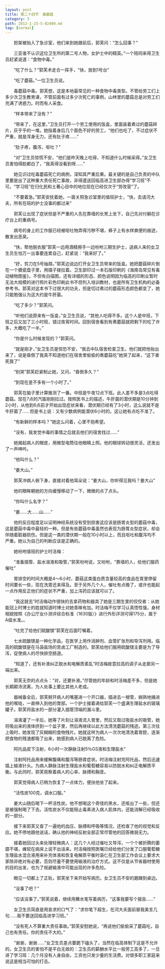 ```yaml
---
layout: post
title: 第二十四节　毒蘑菇
category: 5
path: 2012-1-25-5-02400.md
tag: [normal]
---
```


　　担架被抬入了急诊室，他们来到她跟前后，郭芙问：“怎么回事？”

　　三亚谁不认识这位卫生所的第二号人物，女护士中的精英。”一个陪同来得卫生员赶紧说道：“食物中毒。”

　　“吃了什么？”郭芙术走合一挥手，“快，放到1号台”

　　“吃了蘑菇。”一位卫生员说。

　　毒蘑菇中毒。郭芙想，这是本地最常见的一种食物中毒类型。不管给劳工们上多少次卫生教育课，不管前面有过多少次死亡的事例，山林里的蘑菇总是对劳工们充满了诱惑力。时而有人采食。

　　“样本带来了没有？”

　　“带来了，在这里，”卫生员打开一个劳工使用的饭盒，里面装着煮过的蘑菇碎片，灰乎乎的一堆。她指着身后几个面色不好的劳工，“他们也吃了，不过症状不严重，就是浑身无力，还有肚子疼……”

　　“肚子疼，腹泻，呕吐？”

　　“对”卫生员惊慌不安，“他们是昨天晚上吃得，不知道什么时候采得。”女卫生员害怕得脸都白了，“我真得没看到呀……”

　　她见识过吃毒蘑菇死亡的病例，深知其严重后果。最关键的是自己负责的中队里要是出了这种重大责任死亡事故，非得遣送回临高进卫生部办得“学习班”不可。“学习班”在归化民和土著心目中的地位现在已经仅次于“劳改营”了。

　　“不要着急。”郭芙安抚着她，一面关照急诊室里的值班护士，“快，去请河大夫，所有在班的护士没事的都过来”

　　郭芙让出现了症状但是不严重的人先在靠墙的长凳上坐下，自己先对付躺在诊疗台上的重病号。

　　病号的身上的工作服已经被呕吐物弄得污秽不堪，裤子上有水样粪便的痕迹，散发出恶臭。

　　“快，帮他脱衣服”郭芙一边用酒精擦手一边吩咐三期生护士，送病人来的女卫生员生怕万一出事要连累自己，赶紧说：“我来好了。”

　　“好，剪刀在5号抽屉。”郭芙边说边打开女卫生员带来的饭盒。她把蘑菇碎片倒在一个搪瓷盘子里，用镊子拨拉着。卫生部印过一本石版印刷的《海南岛常见有毒动植物图鉴》，不但有白描图，还有详细的形态、颜色说明因为临高的印刷业暂时无法大规模的进行照片彩色印刷此书不但列入培训教材，也是所有卫生机构的必备参考书。郭芙对这本书下过很大的功夫，但是切过煮过的蘑菇形态颜色都变了，她只能勉强认为这大约是牛肝菌。

　　“吃了多少？”郭芙问。

　　“听他们说原来有一饭盒，”女卫生员说，“其他人吃得不多。这个人是中班，下班之后又加了三小时班，错过夜宵时间。回到宿舍看到有煮蘑菇就把剩下的吃了许多，大概吃了一半。”

　　“你是什么时候发现的？”郭芙问。

　　“就是刚才，”女卫生员是惊恐不安，“我去中队宿舍检查卫生，他们就把他抬出来了，说是昏倒了我真不知道他们在宿舍里偷偷的煮蘑菇吃”她哭了起来，“这下害死我了”

　　“别哭”郭芙赶紧制止她，又问，“昏倒多久？”

　　“到现在差不多有一个小时了。”

　　郭芙在脑子里计算推测了一番。中班是午夜12点下班。此人差不多是3点吃得蘑菇。现在7点的汽笛刚刚拉过。按照医书上的描述，牛肝菌的潜伏期是10分钟到2小时，从他到6点前才开始出现症状来看，潜伏期已经有了3小时，这么说就不是牛肝菌了……但是书上说：又有少数病例能潜伏6小时的。这让她有点吃不准了。

　　“有新鲜的样本吗？”她这么问着，心里不抱希望。

　　“没有，我发觉中毒的事情之后就去他们的宿舍找过……”

　　她揭起病人的眼皮，用微型电筒往他眼睛上照。他的眼球转动很灵活，还发出了一声呻吟。

　　“他叫什么？”

　　“姜大山。”

　　郭芙冲病人俯下身，直接对着他耳朵说：“姜大山，你听得见我吗？姜大山”

　　他的眼眸朝她的方向缓慢移动了一下，微微的点了点头。

　　“你叫什么名字？”

　　“姜……大……山……”

　　他的反应程度足以证明神经系统没有受到损害这应该是肠胃炎型的蘑菇中毒，这是蘑菇中毒中最轻的一种。但是有些蘑菇中毒虽然也表现为肠胃炎型症状，却会伴随着脏器损伤。但是这一类的潜伏期一般在10小时以上，而且呕吐和腹泻均不严重。她认为自己的判断应该是正确的。

　　她吩咐值班的护士时洁梅：

　　“准备插管、盐水溶液和吸管，”郭芙吩咐说，又吩咐，“靠墙的人，给他们服药催吐”

　　胃排空的时间大概是4～6小时，蘑菇这类蛋白质含量较高的食品在胃里停留时间要长一些，现在洗胃还来得及。至于另外几个人，催吐有点晚了，或许也能起一点作用反正他们的症状不严重，加上泻药应该就可以了。

　　“我这就去”时洁梅动作很快的去拿药物和器具了她是三期生里的佼佼者：从她能冠上时博士的姓就知道时博士对她青睐有加。时洁梅不仅学习认真悟性强，身材相貌按照《办公厅女仆测评综合标准（1630版）》进行外形评测可得175分，属于A级水准。。

　　“吐完了给他们硫酸镁”郭芙在后面叮嘱着。

　　七水硫酸镁是一种化学品，在医学上用作消肿剂、血管扩张剂和导泻剂用。临高的硫酸镁是在马袅盐场的苦卤工厂制造的。郭芙给他们服用硫酸镁主要是为了导泻，促使病人的尽快排空肠道。

　　“知道了，还有补液纠正脱水和电解质紊乱”时洁梅故意拉高的调子从走廊另一端出来。

　　郭芙无奈的点点头：“对，还要补液。”尽管她的年龄和时洁梅差不多，但是她长期颠沛流离，为人处事上要比其他人老成。

　　器械备全后，郭芙掰开病人的嘴塞进一个开口器，插进去一根管，娴熟地捅进他的喉咙，一直伸入到他的胃部。一个护士接着递给郭芙一个盛满生理盐水的玻璃罐子。郭芙将盐水的一部分灌入插管顶端的漏斗里。

　　溶液灌了一半后，她等了片刻让溶液流入胃里，然后又取过吸盐水的吸管，她将吸出来的液体挤到一个盆子里，然后再继续以此方法清洗蘑菇的残迹。第三次往上吸时，她发现了灰糊糊的食物残片。她就这样为病人一次次地清洗着胃腔，逐渐把食物的残渣都吸了出来，她感到病人已脱离了危险。

　　阿托品皮下注射，6小时一次静脉注射5％GS液和生理盐水”

　　注射阿托品用来缓解腹痛和腹泻等肠胃症状。时洁梅注射完阿托品，然后迅速插上输液针头。为病人静脉注射生理盐水和葡萄糖容易以防脱水和纠正电解质平衡。与此同时，郭芙观察着病人的心率、脉搏和胸音。

　　郭芙觉得病人已稍为恢复了一点体力，便扶他坐了起来。

　　“活性炭100克，调水口服。”

　　姜大山随后喝下一杯活性炭。他不想喝这个奇怪的黑水，还咳出了一些，但还是被强制喝了下去。活性炭水不仅能阻止毒素进入病人肌体内，还能消解已经吸收的一部分。

　　接下来郭芙又查了一遍他的血压、脉搏和呼吸等情况，还检查了他的视觉和反应。她不停地跟他说话，确认他的神经反射全部正常尽管他的回答微弱无力。

　　接着她回过头来处理轻微病人：这几个人经过催吐又导泻，一个个被折腾的萎靡不堪，瘫软在病床上说不出话来。时洁梅按照医嘱已经给他们分发了口服葡萄糖生理盐水混合液用来补充体液和恢复电解质平衡时袅仁在卫生部工作会议上要求大家除非绝对有必要，否则尽量不要使用输液的治疗方式。这不仅是从节省器材使用的目的出发，也为了规避输液中可能出现的许多危险。

　　眼见一切都上了正轨，郭芙坐下来开始写病历。女卫生员不安的磨蹭到桌边。

　　“没事了吧？”

　　“应该没事了。”郭芙说着，继续用蘸水笔写着病历，“这事我要写个报告……”

　　女卫生员简直是用哀求的口气了：“求你笔下超生，在河大夫面前替我美言几句……我不要送回临高进学习班。”

　　“没有死人不算重大责任事故。”郭芙安慰她说，“再说他们偷偷采了蘑菇吃，自己也有责任。你的责任不大的。”

　　“谢谢，谢谢……”女卫生员差点要跪下磕头了，当然在临高体制下这是不允许的。女卫生员的害怕不是平白无故的：卫生员的薪酬水平比一般劳工高多了，一旦进了学习班：几个月没有人身自由，工资也只发少量的生活费。对很多职工家庭来说这是相当可怕的打击。